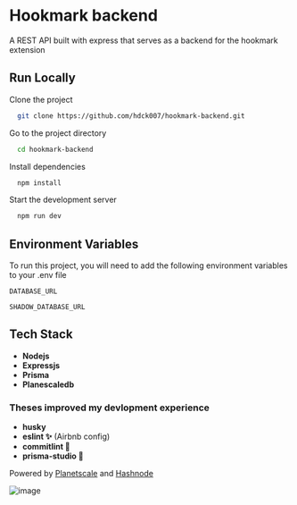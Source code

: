 
# Hookmark backend

A REST API built with express that serves as a backend for the hookmark extension


## Run Locally

Clone the project

```bash
  git clone https://github.com/hdck007/hookmark-backend.git
```

Go to the project directory

```bash
  cd hookmark-backend
```

Install dependencies

```bash
  npm install
```

Start the development server

```bash
  npm run dev
```


## Environment Variables

To run this project, you will need to add the following environment variables to your .env file

`DATABASE_URL`

`SHADOW_DATABASE_URL`


## Tech Stack

- **Nodejs**
- **Expressjs**
- **Prisma**
- **Planescaledb**

### Theses improved my devlopment experience
- **husky**
- **eslint ✨** (Airbnb config)
- **commitlint 💯**
- **prisma-studio 💖**

Powered by [Planetscale](https://planetscale.com/) and [Hashnode](https://hashnode.com/)


![image](https://user-images.githubusercontent.com/68905333/182065498-9312d45e-54f7-4347-b8c8-842fd88474c2.png)


